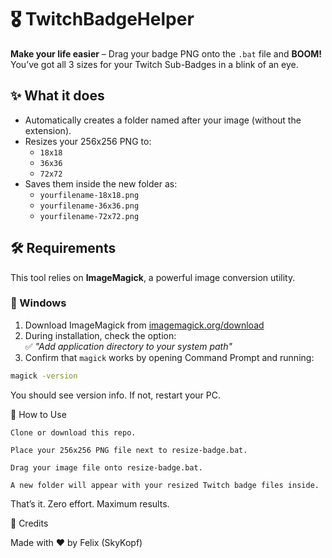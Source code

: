 # 🎖️ TwitchBadgeHelper

**Make your life easier** – Drag your badge PNG onto the `.bat` file and **BOOM!**  
You’ve got all 3 sizes for your Twitch Sub-Badges in a blink of an eye.

## ✨ What it does

- Automatically creates a folder named after your image (without the extension).
- Resizes your 256x256 PNG to:
  - `18x18`
  - `36x36`
  - `72x72`
- Saves them inside the new folder as:
  - `yourfilename-18x18.png`
  - `yourfilename-36x36.png`
  - `yourfilename-72x72.png`

## 🛠️ Requirements

This tool relies on **ImageMagick**, a powerful image conversion utility.

### 🔧 Windows

1. Download ImageMagick from [imagemagick.org/download](https://imagemagick.org/script/download.php#windows)
2. During installation, check the option:  
   ✅ *"Add application directory to your system path"*
3. Confirm that `magick` works by opening Command Prompt and running:

```sh
magick -version
```

You should see version info. If not, restart your PC.


🧪 How to Use

    Clone or download this repo.

    Place your 256x256 PNG file next to resize-badge.bat.

    Drag your image file onto resize-badge.bat.

    A new folder will appear with your resized Twitch badge files inside.

That’s it. Zero effort. Maximum results.

🙌 Credits

Made with ❤️ by Felix (SkyKopf)
